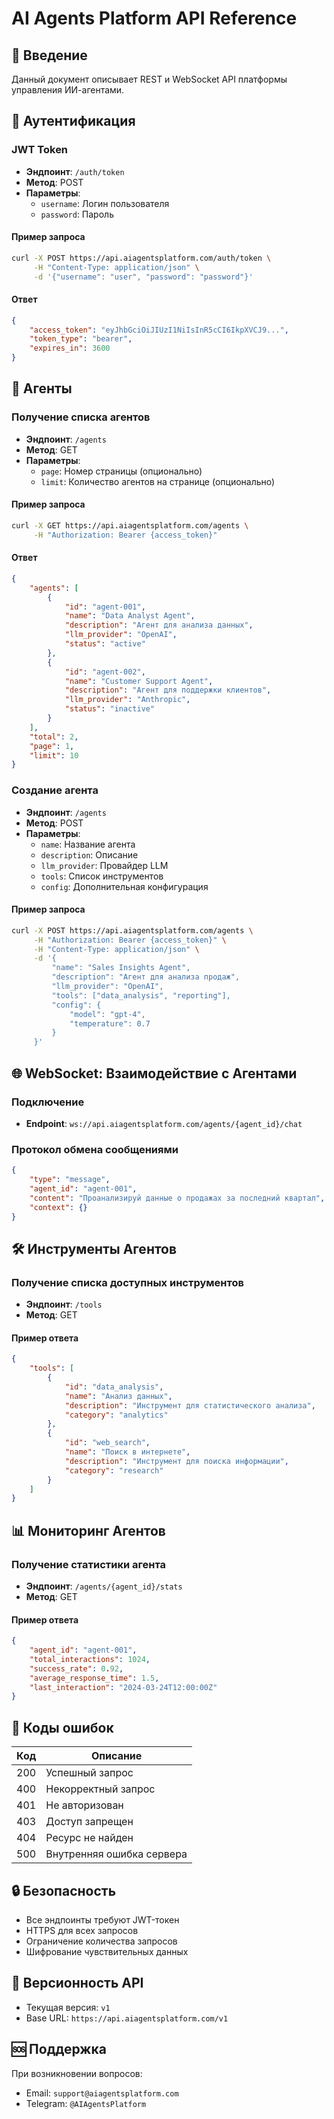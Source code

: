 # AI Agents Platform API Reference

## 🚪 Введение

Данный документ описывает REST и WebSocket API платформы управления ИИ-агентами.

## 🔐 Аутентификация

### JWT Token
- **Эндпоинт**: `/auth/token`
- **Метод**: POST
- **Параметры**:
  - `username`: Логин пользователя
  - `password`: Пароль

#### Пример запроса
```bash
curl -X POST https://api.aiagentsplatform.com/auth/token \
     -H "Content-Type: application/json" \
     -d '{"username": "user", "password": "password"}'
```

#### Ответ
```json
{
    "access_token": "eyJhbGciOiJIUzI1NiIsInR5cCI6IkpXVCJ9...",
    "token_type": "bearer",
    "expires_in": 3600
}
```

## 🤖 Агенты

### Получение списка агентов
- **Эндпоинт**: `/agents`
- **Метод**: GET
- **Параметры**:
  - `page`: Номер страницы (опционально)
  - `limit`: Количество агентов на странице (опционально)

#### Пример запроса
```bash
curl -X GET https://api.aiagentsplatform.com/agents \
     -H "Authorization: Bearer {access_token}"
```

#### Ответ
```json
{
    "agents": [
        {
            "id": "agent-001",
            "name": "Data Analyst Agent",
            "description": "Агент для анализа данных",
            "llm_provider": "OpenAI",
            "status": "active"
        },
        {
            "id": "agent-002",
            "name": "Customer Support Agent",
            "description": "Агент для поддержки клиентов",
            "llm_provider": "Anthropic",
            "status": "inactive"
        }
    ],
    "total": 2,
    "page": 1,
    "limit": 10
}
```

### Создание агента
- **Эндпоинт**: `/agents`
- **Метод**: POST
- **Параметры**:
  - `name`: Название агента
  - `description`: Описание
  - `llm_provider`: Провайдер LLM
  - `tools`: Список инструментов
  - `config`: Дополнительная конфигурация

#### Пример запроса
```bash
curl -X POST https://api.aiagentsplatform.com/agents \
     -H "Authorization: Bearer {access_token}" \
     -H "Content-Type: application/json" \
     -d '{
         "name": "Sales Insights Agent",
         "description": "Агент для анализа продаж",
         "llm_provider": "OpenAI",
         "tools": ["data_analysis", "reporting"],
         "config": {
             "model": "gpt-4",
             "temperature": 0.7
         }
     }'
```

## 🌐 WebSocket: Взаимодействие с Агентами

### Подключение
- **Endpoint**: `ws://api.aiagentsplatform.com/agents/{agent_id}/chat`

### Протокол обмена сообщениями
```json
{
    "type": "message",
    "agent_id": "agent-001",
    "content": "Проанализируй данные о продажах за последний квартал",
    "context": {}
}
```

## 🛠 Инструменты Агентов

### Получение списка доступных инструментов
- **Эндпоинт**: `/tools`
- **Метод**: GET

#### Пример ответа
```json
{
    "tools": [
        {
            "id": "data_analysis",
            "name": "Анализ данных",
            "description": "Инструмент для статистического анализа",
            "category": "analytics"
        },
        {
            "id": "web_search",
            "name": "Поиск в интернете",
            "description": "Инструмент для поиска информации",
            "category": "research"
        }
    ]
}
```

## 📊 Мониторинг Агентов

### Получение статистики агента
- **Эндпоинт**: `/agents/{agent_id}/stats`
- **Метод**: GET

#### Пример ответа
```json
{
    "agent_id": "agent-001",
    "total_interactions": 1024,
    "success_rate": 0.92,
    "average_response_time": 1.5,
    "last_interaction": "2024-03-24T12:00:00Z"
}
```

## 🚨 Коды ошибок

| Код | Описание |
|-----|----------|
| 200 | Успешный запрос |
| 400 | Некорректный запрос |
| 401 | Не авторизован |
| 403 | Доступ запрещен |
| 404 | Ресурс не найден |
| 500 | Внутренняя ошибка сервера |

## 🔒 Безопасность

- Все эндпоинты требуют JWT-токен
- HTTPS для всех запросов
- Ограничение количества запросов
- Шифрование чувствительных данных

## 📝 Версионность API

- Текущая версия: `v1`
- Base URL: `https://api.aiagentsplatform.com/v1`

## 🆘 Поддержка

При возникновении вопросов:
- Email: `support@aiagentsplatform.com`
- Telegram: `@AIAgentsPlatform`
